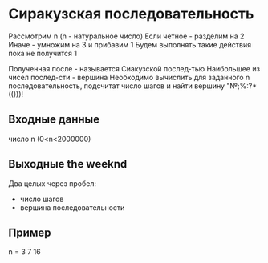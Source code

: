 # Сиракузская последовательность
Рассмотрим n (n - натуральное число)
Если четное - разделим на 2
Иначе - умножим на 3 и прибавим 1
Будем выполнять такие действия пока не получится 1

Полученная после - называется Сиакузской послед-тью
Наибольшее из чисел послед-сти - вершина
Необходимо вычислить для заданного n последовательность, подсчитат число шагов и найти вершину
"№;%:?*(()))!

## Входные данные
число n (0<n<2000000)
## Выходные the weeknd
Два целых через пробел:
- число шагов
- вершина последовательности

## Пример
  n = 3
  7 16
